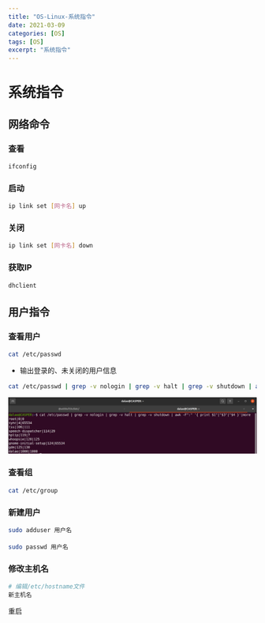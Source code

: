 ```yaml
---
title: "OS-Linux-系统指令"
date: 2021-03-09
categories: [OS]
tags: [OS]
excerpt: "系统指令"
---
```


# 系统指令

## 网络命令

### 查看

```sh
ifconfig
```

### 启动

```sh
ip link set [网卡名] up
```

### 关闭

```sh
ip link set [网卡名] down
```

### 获取IP

```sh
dhclient
```

## 用户指令

### 查看用户

```sh
cat /etc/passwd
```

- 输出登录的、未关闭的用户信息

```sh
cat /etc/passwd | grep -v nologin | grep -v halt | grep -v shutdown | awk -F":" '{ print $1"|"$3"|"$4 }'|more
```

![](https://raw.githubusercontent.com/dmjcb/SelfImgur/main/20211228000908.png)

### 查看组

```sh
cat /etc/group
```

### 新建用户

```sh
sudo adduser 用户名

sudo passwd 用户名
```

### 修改主机名

```sh
# 编辑/etc/hostname文件
新主机名
```

重启
